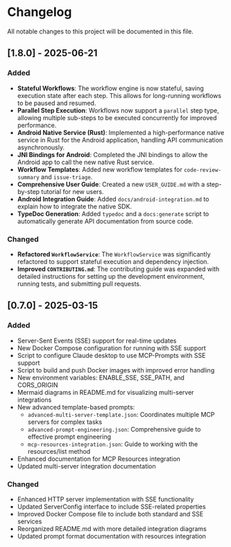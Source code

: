 # Changelog

All notable changes to this project will be documented in this file.

## [1.8.0] - 2025-06-21

### Added
- **Stateful Workflows**: The workflow engine is now stateful, saving execution state after each step. This allows for long-running workflows to be paused and resumed.
- **Parallel Step Execution**: Workflows now support a `parallel` step type, allowing multiple sub-steps to be executed concurrently for improved performance.
- **Android Native Service (Rust)**: Implemented a high-performance native service in Rust for the Android application, handling API communication asynchronously.
- **JNI Bindings for Android**: Completed the JNI bindings to allow the Android app to call the new native Rust service.
- **Workflow Templates**: Added new workflow templates for `code-review-summary` and `issue-triage`.
- **Comprehensive User Guide**: Created a new `USER_GUIDE.md` with a step-by-step tutorial for new users.
- **Android Integration Guide**: Added `docs/android-integration.md` to explain how to integrate the native SDK.
- **TypeDoc Generation**: Added `typedoc` and a `docs:generate` script to automatically generate API documentation from source code.

### Changed
- **Refactored `WorkflowService`**: The `WorkflowService` was significantly refactored to support stateful execution and dependency injection.
- **Improved `CONTRIBUTING.md`**: The contributing guide was expanded with detailed instructions for setting up the development environment, running tests, and submitting pull requests.

## [0.7.0] - 2025-03-15

### Added
- Server-Sent Events (SSE) support for real-time updates
- New Docker Compose configuration for running with SSE support
- Script to configure Claude desktop to use MCP-Prompts with SSE support
- Script to build and push Docker images with improved error handling
- New environment variables: ENABLE_SSE, SSE_PATH, and CORS_ORIGIN
- Mermaid diagrams in README.md for visualizing multi-server integrations
- New advanced template-based prompts:
  - `advanced-multi-server-template.json`: Coordinates multiple MCP servers for complex tasks
  - `advanced-prompt-engineering.json`: Comprehensive guide to effective prompt engineering
  - `mcp-resources-integration.json`: Guide to working with the resources/list method
- Enhanced documentation for MCP Resources integration
- Updated multi-server integration documentation

### Changed
- Enhanced HTTP server implementation with SSE functionality
- Updated ServerConfig interface to include SSE-related properties
- Improved Docker Compose file to include both standard and SSE services
- Reorganized README.md with more detailed integration diagrams
- Updated prompt format documentation with resources integration 